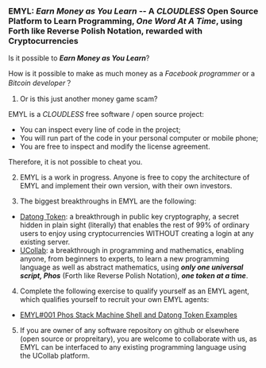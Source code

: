 ### EMYL: _Earn Money as You Learn_ -- A _CLOUDLESS_ Open Source Platform to Learn Programming, _One Word At A Time_, using Forth like Reverse Polish Notation, rewarded with Cryptocurrencies

Is it possible to ___Earn Money as You Learn___?

How is it possible to make as much money as a _Facebook programmer_ or a _Bitcoin developer_？

1. Or is this just another money game scam?

EMYL is a _CLOUDLESS_ free software / open source project:

- You can inspect every line of code in the project;
- You will run part of the code in your personal computer or mobile phone;
- You are free to inspect and modify the license agreement.

Therefore, it is not possible to cheat you.

2. EMYL is a work in progress. Anyone is free to copy the 
architecture of EMYL and implement their own version,
with their own investors.
 
3. The biggest breakthroughs in EMYL are the following:
- [Datong Token](https://github.com/udexon/DatongToken/blob/master/Datong_Token_Overview.md): a breakthrough in public key cryptography, a secret hidden in plain sight (literally) that enables the rest of 99% of ordinary users to enjoy using cryptocurrencies WITHOUT creating a login at any existing server.
- [UCollab](https://github.com/udexon/Homoiconism/blob/master/Q23_Phos_Smashlet.md): a breakthrough in programming and mathematics, enabling anyone, from beginners to experts, to learn a new programming language as well as abstract mathematics, using ___only one universal script, Phos___ (Forth like Reverse Polish Notation), ___one token at a time___. 

4. Complete the following exercise to qualify
yourself as an EMYL agent, which qualifies yourself to
recruit your own EMYL agents:

- [EMYL#001 Phos Stack Machine Shell and Datong Token Examples](https://github.com/udexon/EMYL/blob/master/EMYL_001.md)

5. If you are owner of any software repository on github or elsewhere (open source or propreitary), you are welcome to collaborate with us, as EMYL can be interfaced to any existing programming language using the UCollab platform.
